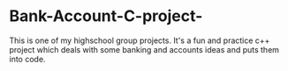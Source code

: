 # Bank-Account-C-project-

This is one of my highschool group projects.
It's a fun and practice c++ project which deals with some banking and accounts ideas and puts them into code.


